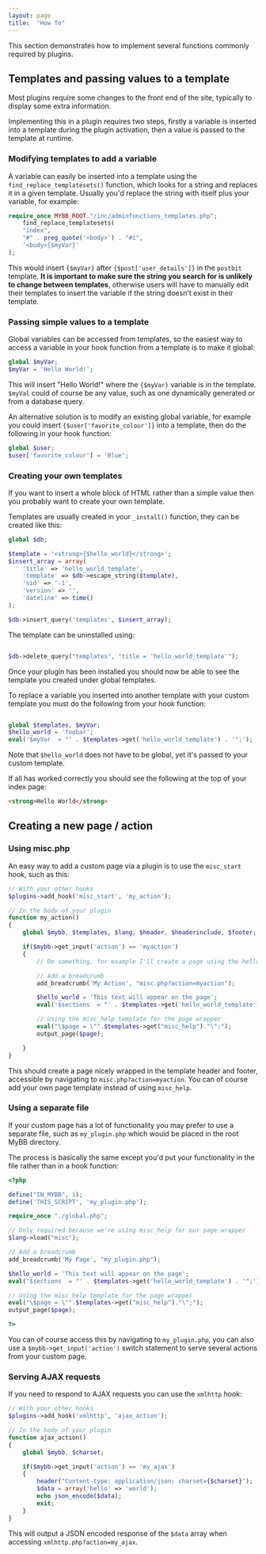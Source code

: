 ```yaml
---
layout: page
title:  "How To"
---
```


This section demonstrates how to implement several functions commonly required by plugins.

## Templates and passing values to a template

Most plugins require some changes to the front end of the site, typically to display some extra information.

Implementing this in a plugin requires two steps, firstly a variable is inserted into a template during the plugin activation, then a value is passed to the template at runtime.

### Modifying templates to add a variable

A variable can easily be inserted into a template using the `find_replace_templatesets()` function, which looks for a string and replaces it in a given template.
Usually you'd replace the string with itself plus your variable, for example:

```php
require_once MYBB_ROOT."/inc/adminfunctions_templates.php";
	find_replace_templatesets(
    "index",
    "#" . preg_quote('<body>') . "#i",
    '<body>{$myVar}'
);
```
This would insert `{$myVar}` after `{$post['user_details']}` in the `postbit` template.
**It is important to make sure the string you search for is unlikely to change between templates**, otherwise users will have to manually edit their templates to insert the variable if the string doesn't exist in their template.

### Passing simple values to a template

Global variables can be accessed from templates, so the easiest way to access a variable in your hook function from a template is to make it global:

```php
global $myVar;
$myVar = 'Hello World!';
```
This will insert "Hello World!" where the `{$myVar}` variable is in the template. `$myVal` could of course be any value, such as one dynamically generated or from a database query.

An alternative solution is to modify an existing global variable, for example you could insert `{$user['favorite_colour']}` into a template, then do the following in your hook function:

```php
global $user;
$user['favorite_colour'] = 'Blue';
```
### Creating your own templates

If you want to insert a whole block of HTML rather than a simple value then you probably want to create your own template.

Templates are usually created in your `_install()` function, they can be created like this:

```php
global $db;

$template = '<strong>{$hello_world}</strong>';
$insert_array = array(
    'title' => 'hello_world_template',
    'template' => $db->escape_string($template),
    'sid' => '-1',
    'version' => '',
    'dateline' => time()
);

$db->insert_query('templates', $insert_array);

```

The template can be uninstalled using:

```php

$db->delete_query("templates", "title = 'hello_world_template'");

```

Once your plugin has been installed you should now be able to see the template you created under global templates.

To replace a variable you inserted into another template with your custom template you must do the following from your hook function:

```php

global $templates, $myVar;
$hello_world = 'foobar';
eval('$myVar  = "' . $templates->get('hello_world_template') . '";');

```

Note that `$hello_world` does not have to be global, yet it's passed to your custom template.

If all has worked correctly you should see the following at the top of your index page:

```html
<strong>Hello World</strong>
```

## Creating a new page / action

### Using misc.php

An easy way to add a custom page via a plugin is to use the `misc_start` hook, such as this:

```php
// With your other hooks
$plugins->add_hook('misc_start', 'my_action');

// In the body of your plugin
function my_action()
{
    global $mybb, $templates, $lang, $header, $headerinclude, $footer;

    if($mybb->get_input('action') == 'myaction')
    {
        // Do something, for example I'll create a page using the hello_world_template

        // Add a breadcrumb
        add_breadcrumb('My Action', "misc.php?action=myaction");

        $hello_world = 'This text will appear on the page';
        eval('$sections  = "' . $templates->get('hello_world_template') . '";');

        // Using the misc_help template for the page wrapper
        eval("\$page = \"".$templates->get("misc_help")."\";");
        output_page($page);

    }
}
```

This should create a page nicely wrapped in the template header and footer, accessible by navigating to `misc.php?action=myaction`.
You can of course add your own page template instead of using `misc_help`.

### Using a separate file

If your custom page has a lot of functionality you may prefer to use a separate file, such as `my_plugin.php` which would be placed in the root MyBB directory.

The process is basically the same except you'd put your functionality in the file rather than in a hook function:

```php
<?php

define("IN_MYBB", 1);
define('THIS_SCRIPT', 'my_plugin.php');

require_once "./global.php";

// Only required because we're using misc_help for our page wrapper
$lang->load("misc");

// Add a breadcrumb
add_breadcrumb('My Page', "my_plugin.php");

$hello_world = 'This text will appear on the page';
eval('$sections  = "' . $templates->get('hello_world_template') . '";');

// Using the misc_help template for the page wrapper
eval("\$page = \"".$templates->get("misc_help")."\";");
output_page($page);

?>
```

You can of course access this by navigating to `my_plugin.php`, you can also use a `$mybb->get_input('action')` switch statement to serve several actions from your custom page.

### Serving AJAX requests

If you need to respond to AJAX requests you can use the `xmlhttp` hook:

```php
// With your other hooks
$plugins->add_hook('xmlhttp', 'ajax_action');

// In the body of your plugin
function ajax_action()
{
    global $mybb, $charset;

    if($mybb->get_input('action') == 'my_ajax')
    {
        header("Content-type: application/json; charset={$charset}");
        $data = array('hello' => 'world');
        echo json_encode($data);
        exit;
    }
}
```

This will output a JSON encoded response of the `$data` array when accessing `xmlhttp.php?action=my_ajax`.


